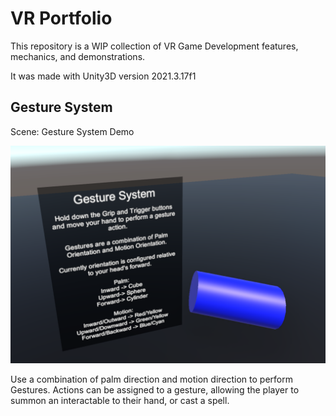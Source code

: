 # VR Portfolio
This repository is a WIP collection of VR Game Development features, mechanics, and demonstrations.

It was made with Unity3D version 2021.3.17f1

## Gesture System
Scene: Gesture System Demo

![Gesture System Demo](docs/Gestures.png)

Use a combination of palm direction and motion direction to perform Gestures. Actions can be assigned to a gesture, allowing the player to summon an interactable to their hand, or cast a spell.
